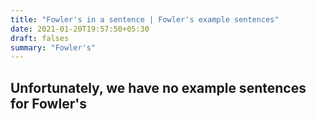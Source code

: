 ```yaml
---
title: "Fowler's in a sentence | Fowler's example sentences"
date: 2021-01-20T19:57:50+05:30
draft: falses
summary: "Fowler's"
---
```

## Unfortunately, we have no example sentences for Fowler's                 
